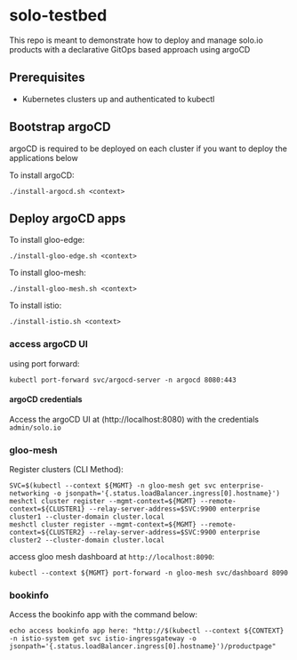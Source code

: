 # solo-testbed
This repo is meant to demonstrate how to deploy and manage solo.io products with a declarative GitOps based approach using argoCD
 
## Prerequisites
- Kubernetes clusters up and authenticated to kubectl

## Bootstrap argoCD
argoCD is required to be deployed on each cluster if you want to deploy the applications below

To install argoCD:
```
./install-argocd.sh <context>
```

## Deploy argoCD apps

To install gloo-edge:
```
./install-gloo-edge.sh <context>
```

To install gloo-mesh:
```
./install-gloo-mesh.sh <context>
```

To install istio:
```
./install-istio.sh <context>
```

### access argoCD UI
using port forward:
```
kubectl port-forward svc/argocd-server -n argocd 8080:443
```

#### argoCD credentials
Access the argoCD UI at (http://localhost:8080) with the credentials `admin/solo.io`

### gloo-mesh

Register clusters (CLI Method):
```
SVC=$(kubectl --context ${MGMT} -n gloo-mesh get svc enterprise-networking -o jsonpath='{.status.loadBalancer.ingress[0].hostname}')
meshctl cluster register --mgmt-context=${MGMT} --remote-context=${CLUSTER1} --relay-server-address=$SVC:9900 enterprise cluster1 --cluster-domain cluster.local
meshctl cluster register --mgmt-context=${MGMT} --remote-context=${CLUSTER2} --relay-server-address=$SVC:9900 enterprise cluster2 --cluster-domain cluster.local
```

access gloo mesh dashboard at `http://localhost:8090`:
```
kubectl --context ${MGMT} port-forward -n gloo-mesh svc/dashboard 8090
```

### bookinfo
Access the bookinfo app with the command below:
```
echo access bookinfo app here: "http://$(kubectl --context ${CONTEXT} -n istio-system get svc istio-ingressgateway -o jsonpath='{.status.loadBalancer.ingress[0].hostname}')/productpage"

```